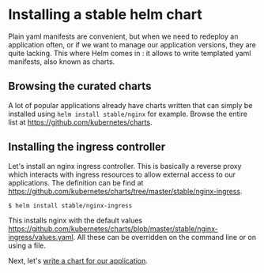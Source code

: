 # Installing a stable helm chart

Plain yaml manifests are convenient, but when we need to redeploy an application often, or if we want to manage our application versions, they are quite lacking. This where Helm comes in : it allows to write templated yaml manifests, also known as charts.

## Browsing the curated charts

A lot of popular applications already have charts written that can simply be installed using `helm install stable/nginx` for example. Browse the entire list at https://github.com/kubernetes/charts.

## Installing the ingress controller

Let's install an nginx ingress controller. This is basically a reverse proxy which interacts with ingress resources to allow external access to our applications. The definition can be find at https://github.com/kubernetes/charts/tree/master/stable/nginx-ingress.

```bash
$ helm install stable/nginx-ingress
```

This installs nginx with the default values https://github.com/kubernetes/charts/blob/master/stable/nginx-ingress/values.yaml. All these can be overridden on the command line or on using a file.


Next, let's [write a chart for our application](07-writing-chart.md).
